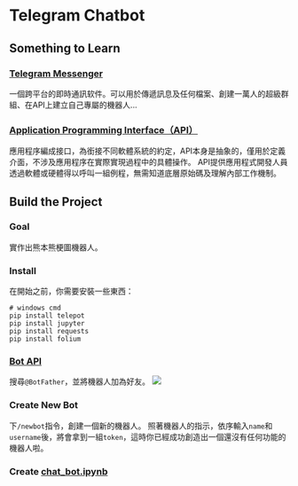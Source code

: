 Telegram Chatbot
===

## Something to Learn

### [Telegram Messenger](https://telegram.org/)
一個跨平台的即時通訊软件。可以用於傳遞訊息及任何檔案、創建一萬人的超級群組、在API上建立自己專屬的機器人...

### [Application Programming Interface（API）](https://zh.wikipedia.org/wiki/%E5%BA%94%E7%94%A8%E7%A8%8B%E5%BA%8F%E6%8E%A5%E5%8F%A3)
應用程序編成接口，為銜接不同軟體系統的約定，API本身是抽象的，僅用於定義介面，不涉及應用程序在實際實現過程中的具體操作。
API提供應用程式開發人員透過軟體或硬體得以呼叫一組例程，無需知道底層原始碼及理解內部工作機制。

## Build the Project

### Goal
實作出熊本熊梗圖機器人。

### Install
在開始之前，你需要安裝一些東西：
```
# windows cmd
pip install telepot
pip install jupyter
pip install requests
pip install folium
```

### [Bot API](https://core.telegram.org/bots)
搜尋`@BotFather`，並將機器人加為好友。
![](https://i.imgur.com/8sfdikQ.png)

### Create New Bot
下`/newbot`指令，創建一個新的機器人。
照著機器人的指示，依序輸入`name`和`username`後，將會拿到一組`token`，這時你已經成功創造出一個還沒有任何功能的機器人啦。

### Create [chat_bot.ipynb](https://github.com/chia56028/Telepot_chatWithKumamon/blob/master/chat_bot.ipynb)
